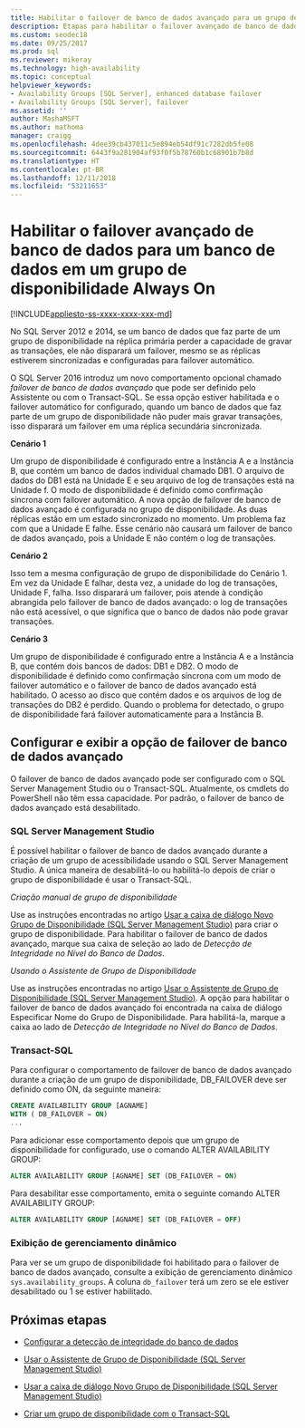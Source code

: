 ```yaml
---
title: Habilitar o failover de banco de dados avançado para um grupo de disponibilidade
description: Etapas para habilitar o failover avançado de banco de dados, que dispara um failover se um banco de dados em um grupo de disponibilidade Always On não consegue mais gravar transações.
ms.custom: seodec18
ms.date: 09/25/2017
ms.prod: sql
ms.reviewer: mikeray
ms.technology: high-availability
ms.topic: conceptual
helpviewer_keywords:
- Availability Groups [SQL Server], enhanced database failover
- Availability Groups [SQL Server], failover
ms.assetid: ''
author: MashaMSFT
ms.author: mathoma
manager: craigg
ms.openlocfilehash: 4dee39cb437011c5e894eb54df91c7282db5fe08
ms.sourcegitcommit: 6443f9a281904af93f0f5b78760b1c68901b7b8d
ms.translationtype: HT
ms.contentlocale: pt-BR
ms.lasthandoff: 12/11/2018
ms.locfileid: "53211653"
---
```

# <a name="enable-enhanced-database-failover-to-a-database-in-an-always-on-availability-group"></a>Habilitar o failover avançado de banco de dados para um banco de dados em um grupo de disponibilidade Always On
[!INCLUDE[appliesto-ss-xxxx-xxxx-xxx-md](../../../includes/appliesto-ss-xxxx-xxxx-xxx-md.md)]

No SQL Server 2012 e 2014, se um banco de dados que faz parte de um grupo de disponibilidade na réplica primária perder a capacidade de gravar as transações, ele não disparará um failover, mesmo se as réplicas estiverem sincronizadas e configuradas para failover automático.

O SQL Server 2016 introduz um novo comportamento opcional chamado *failover de banco de dados avançado* que pode ser definido pelo Assistente ou com o Transact-SQL. Se essa opção estiver habilitada e o failover automático for configurado, quando um banco de dados que faz parte de um grupo de disponibilidade não puder mais gravar transações, isso disparará um failover em uma réplica secundária sincronizada.

**Cenário 1**

Um grupo de disponibilidade é configurado entre a Instância A e a Instância B, que contém um banco de dados individual chamado DB1. O arquivo de dados do DB1 está na Unidade E e seu arquivo de log de transações está na Unidade f. O modo de disponibilidade é definido como confirmação síncrona com failover automático. A nova opção de failover de banco de dados avançado é configurada no grupo de disponibilidade. As duas réplicas estão em um estado sincronizado no momento. Um problema faz com que a Unidade E falhe. Esse cenário não causará um failover de banco de dados avançado, pois a Unidade E não contém o log de transações.  

**Cenário 2**

Isso tem a mesma configuração de grupo de disponibilidade do Cenário 1. Em vez da Unidade E falhar, desta vez, a unidade do log de transações, Unidade F, falha. Isso disparará um failover, pois atende à condição abrangida pelo failover de banco de dados avançado: o log de transações não está acessível, o que significa que o banco de dados não pode gravar transações.

**Cenário 3**

Um grupo de disponibilidade é configurado entre a Instância A e a Instância B, que contém dois bancos de dados: DB1 e DB2. O modo de disponibilidade é definido como confirmação síncrona com um modo de failover automático e o failover de banco de dados avançado está habilitado. O acesso ao disco que contém dados e os arquivos de log de transações do DB2 é perdido. Quando o problema for detectado, o grupo de disponibilidade fará failover automaticamente para a Instância B.

## <a name="configure-and-view-the-enhanced-database-failover-option"></a>Configurar e exibir a opção de failover de banco de dados avançado

O failover de banco de dados avançado pode ser configurado com o SQL Server Management Studio ou o Transact-SQL. Atualmente, os cmdlets do PowerShell não têm essa capacidade. Por padrão, o failover de banco de dados avançado está desabilitado.

### <a name="sql-server-management-studio"></a>SQL Server Management Studio

É possível habilitar o failover de banco de dados avançado durante a criação de um grupo de acessibilidade usando o SQL Server Management Studio. A única maneira de desabilitá-lo ou habilitá-lo depois de criar o grupo de disponibilidade é usar o Transact-SQL.

*Criação manual de grupo de disponibilidade*

Use as instruções encontradas no artigo [Usar a caixa de diálogo Novo Grupo de Disponibilidade (SQL Server Management Studio)](use-the-new-availability-group-dialog-box-sql-server-management-studio.md) para criar o grupo de disponibilidade. Para habilitar o failover de banco de dados avançado, marque sua caixa de seleção ao lado de *Detecção de Integridade no Nível do Banco de Dados*.

*Usando o Assistente de Grupo de Disponibilidade*

Use as instruções encontradas no artigo [Usar o Assistente de Grupo de Disponibilidade (SQL Server Management Studio)](use-the-availability-group-wizard-sql-server-management-studio.md). A opção para habilitar o failover de banco de dados avançado foi encontrada na caixa de diálogo Especificar Nome do Grupo de Disponibilidade. Para habilitá-la, marque a caixa ao lado de *Detecção de Integridade no Nível do Banco de Dados*.

### <a name="transact-sql"></a>Transact-SQL

Para configurar o comportamento de failover de banco de dados avançado durante a criação de um grupo de disponibilidade, DB_FAILOVER deve ser definido como ON, da seguinte maneira:

```SQL
CREATE AVAILABILITY GROUP [AGNAME]
WITH ( DB_FAILOVER = ON)
...
```
Para adicionar esse comportamento depois que um grupo de disponibilidade for configurado, use o comando ALTER AVAILABILITY GROUP:
```SQL
ALTER AVAILABILITY GROUP [AGNAME] SET (DB_FAILOVER = ON)
```
Para desabilitar esse comportamento, emita o seguinte comando ALTER AVAILABILITY GROUP:
```SQL
ALTER AVAILABILITY GROUP [AGNAME] SET (DB_FAILOVER = OFF)
```
### <a name="dynamic-management-view"></a>Exibição de gerenciamento dinâmico
Para ver se um grupo de disponibilidade foi habilitado para o failover de banco de dados avançado, consulte a exibição de gerenciamento dinâmico `sys.availability_groups`. A coluna `db_failover` terá um zero se ele estiver desabilitado ou 1 se estiver habilitado. 

## <a name="next-steps"></a>Próximas etapas 

- [Configurar a detecção de integridade do banco de dados](sql-server-always-on-database-health-detection-failover-option.md)

- [Usar o Assistente de Grupo de Disponibilidade (SQL Server Management Studio)](use-the-availability-group-wizard-sql-server-management-studio.md)

- [Usar a caixa de diálogo Novo Grupo de Disponibilidade (SQL Server Management Studio)](use-the-new-availability-group-dialog-box-sql-server-management-studio.md)
 
- [Criar um grupo de disponibilidade com o Transact-SQL](create-an-availability-group-transact-sql.md)

